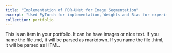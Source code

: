 ```yaml
---
title: "Implementation of PDR-UNet for Image Segmentation"
excerpt: "Used PyTorch for implementation, Weights and Bias for experiment tracking and reproduced results using the MURA bone dataset.<br/><img src='/images/pdru_poster.jpg'>"
collection: portfolio
---
```


This is an item in your portfolio. It can be have images or nice text. If you name the file .md, it will be parsed as markdown. If you name the file .html, it will be parsed as HTML. 

